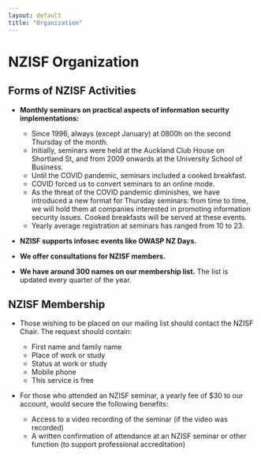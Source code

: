 ```yaml
---
layout: default
title: "Organization"
---
```


# NZISF Organization

## Forms of NZISF Activities

- **Monthly seminars on practical aspects of information security implementations:**
  - Since 1996, always (except January) at 0800h on the second Thursday of the month.
  - Initially, seminars were held at the Auckland Club House on Shortland St, and from 2009 onwards at the University School of Business.
  - Until the COVID pandemic, seminars included a cooked breakfast.
  - COVID forced us to convert seminars to an online mode.
  - As the threat of the COVID pandemic diminishes, we have introduced a new format for Thursday seminars: from time to time, we will hold them at companies interested in promoting information security issues. Cooked breakfasts will be served at these events.
  - Yearly average registration at seminars has ranged from 10 to 23.

- **NZISF supports infosec events like OWASP NZ Days.**

- **We offer consultations for NZISF members.**

- **We have around 300 names on our membership list.** The list is updated every quarter of the year.

## NZISF Membership

- Those wishing to be placed on our mailing list should contact the NZISF Chair. The request should contain:
  - First name and family name
  - Place of work or study
  - Status at work or study
  - Mobile phone
  - This service is free

- For those who attended an NZISF seminar, a yearly fee of $30 to our account, would secure the following benefits:
  - Access to a video recording of the seminar (if the video was recorded)
  - A written confirmation of attendance at an NZISF seminar or other function (to support professional accreditation)